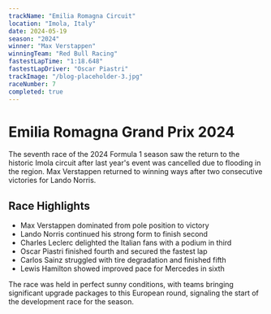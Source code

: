 ```yaml
---
trackName: "Emilia Romagna Circuit"
location: "Imola, Italy"
date: 2024-05-19
season: "2024"
winner: "Max Verstappen"
winningTeam: "Red Bull Racing"
fastestLapTime: "1:18.648"
fastestLapDriver: "Oscar Piastri"
trackImage: "/blog-placeholder-3.jpg"
raceNumber: 7
completed: true
---
```


# Emilia Romagna Grand Prix 2024

The seventh race of the 2024 Formula 1 season saw the return to the historic Imola circuit after last year's event was cancelled due to flooding in the region. Max Verstappen returned to winning ways after two consecutive victories for Lando Norris.

## Race Highlights

- Max Verstappen dominated from pole position to victory
- Lando Norris continued his strong form to finish second
- Charles Leclerc delighted the Italian fans with a podium in third
- Oscar Piastri finished fourth and secured the fastest lap
- Carlos Sainz struggled with tire degradation and finished fifth
- Lewis Hamilton showed improved pace for Mercedes in sixth

The race was held in perfect sunny conditions, with teams bringing significant upgrade packages to this European round, signaling the start of the development race for the season.
